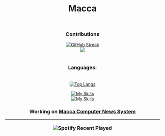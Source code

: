 <div id="header" align="center">

# Macca <br><br>

### Contributions<br>
[![GitHub Streak](http://github-readme-streak-stats.herokuapp.com?user=mcc-macca&theme=tokyonight_duo&hide_border=true&border_radius=15)](https://git.io/streak-stats)<br>
<img src="https://profile-counter.glitch.me/mcc-macca/count.svg?">
  #
  
### Languages:<br><br>
  
[![Top Langs](https://github-readme-stats.vercel.app/api/top-langs/?username=mcc-macca&layout=compact&theme=transparent&hide_border=true&border_radius=15)](https://github.com/anuraghazra/github-readme-stats)

[![My Skills](https://skillicons.dev/icons?i=php,javascript,java,fortran,bash,c,cs,cpp,dotnet,jquery)](https://skillicons.dev)<br>
[![My Skills](https://skillicons.dev/icons?i=linux,matlab,mysql,nodejs,r,ruby,scala)](https://skillicons.dev)<br>
  
  <h3>Working on <a class="link" href="https://maccacomputer.altervista.org/product/mcns">Macca Computer News System</a><br><hr>
  
 ![Spotify Recent Played](https://spotify-recently-played-readme.vercel.app/api?user=hkoa8gviiizh2h8bbyjukgx13)
</div>
